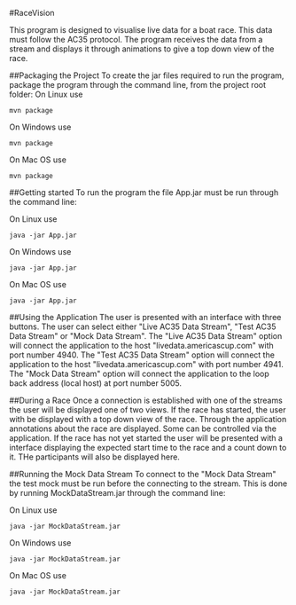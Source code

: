 #RaceVision

This program is designed to visualise live data for a boat race. 
This data must follow the AC35 protocol. 
The program receives the data from a stream and displays it through 
animations to give a top down view of the race.

##Packaging the Project
To create the jar files required to run the program, 
package the program through the command line, from the project root folder:
On Linux use
```
mvn package
```
On Windows use
```
mvn package
```
On Mac OS use
```
mvn package
```


##Getting started
To run the program the file App.jar must be run through the command line:
 
On Linux use
```
java -jar App.jar
```
On Windows use
```
java -jar App.jar
```
On Mac OS use
```
java -jar App.jar
```

##Using the Application
The user is presented with an interface with three buttons.
The user can select either "Live AC35 Data Stream", "Test AC35 Data Stream" or "Mock Data Stream".
The "Live AC35 Data Stream" option will connect the application to the host 
"livedata.americascup.com" with port number 4940.
The "Test AC35 Data Stream" option will connect the application to the host 
"livedata.americascup.com" with port number 4941.
The "Mock Data Stream" option will connect the application to the loop back address (local host)
at port number 5005.

##During a Race
Once a connection is established with one of the streams the user will be displayed 
one of two views. If the race has started, the user with be displayed with a top down 
view of the race. Through the application annotations about the race are displayed. Some can be 
controlled via the application.
If the race has not yet started the user will be presented with a interface displaying the expected 
start time to the race and a count down to it. THe participants will also be displayed here.

##Running the Mock Data Stream
To connect to the "Mock Data Stream" the test mock must be run before the connecting to the stream.
This is done by running MockDataStream.jar through the command line:

On Linux use
```
java -jar MockDataStream.jar
```
On Windows use
```
java -jar MockDataStream.jar
```
On Mac OS use
```
java -jar MockDataStream.jar
```